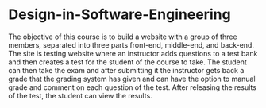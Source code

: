 # Design-in-Software-Engineering
The objective of this course is to build a website with a group of three members, separated into three parts front-end, middle-end, 
and back-end. The site is testing website where an instructor adds questions to a test bank and then creates a test for the student 
of the course to take. The student can then take the exam and after submitting it the instructor gets back a grade that the grading 
system has given and can have the option to manual grade and comment on each question of the test. After releasing the results of 
the test, the student can view the results.
